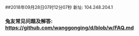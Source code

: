 ##2018年09月28日07时12分07秒 新址: 104.248.204.1
### 兔友常见问题及解答: https://github.com/wanggonging/d/blob/w/FAQ.md
